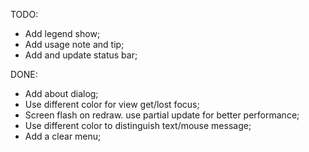 TODO:
* Add legend show;
* Add usage note and tip;
* Add and update status bar;

DONE:

* Add about dialog;
* Use different color for view get/lost focus;
* Screen flash on redraw. use partial update for better performance;
* Use different color to distinguish text/mouse message;
* Add a clear menu;
